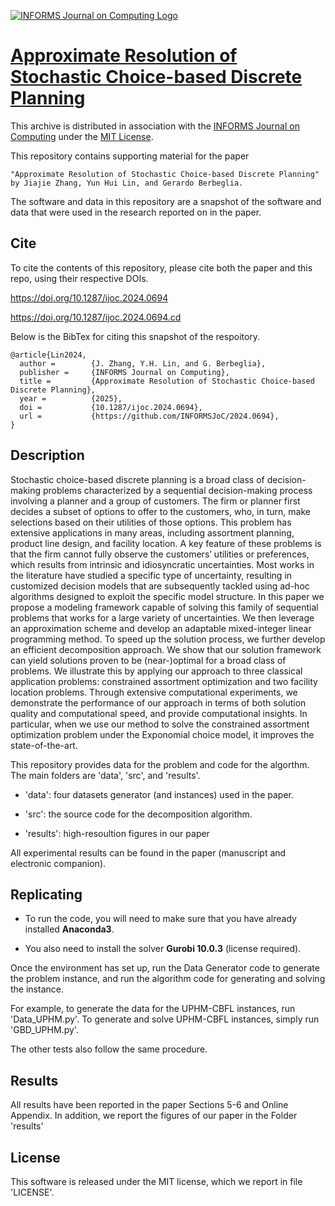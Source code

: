 [![INFORMS Journal on Computing Logo](https://INFORMSJoC.github.io/logos/INFORMS_Journal_on_Computing_Header.jpg)](https://pubsonline.informs.org/journal/ijoc)


# [Approximate Resolution of Stochastic Choice-based Discrete Planning](https://doi.org/10.1287/ijoc.2024.0694)

This archive is distributed in association with the [INFORMS Journal on Computing](https://pubsonline.informs.org/journal/ijoc) under the [MIT License](LICENSE).

This repository contains supporting material for the paper 
 
    "Approximate Resolution of Stochastic Choice-based Discrete Planning" by Jiajie Zhang, Yun Hui Lin, and Gerardo Berbeglia.

The software and data in this repository are a snapshot of the software and data that were used in the research reported on in the paper.


## Cite

To cite the contents of this repository, please cite both the paper and this repo, using their respective DOIs.

https://doi.org/10.1287/ijoc.2024.0694

https://doi.org/10.1287/ijoc.2024.0694.cd

Below is the BibTex for citing this snapshot of the respoitory.

```
@article{Lin2024,
  author =        {J. Zhang, Y.H. Lin, and G. Berbeglia},
  publisher =     {INFORMS Journal on Computing},
  title =         {Approximate Resolution of Stochastic Choice-based Discrete Planning},
  year =          {2025},
  doi =           {10.1287/ijoc.2024.0694},
  url =           {https://github.com/INFORMSJoC/2024.0694},
}
```


## Description
Stochastic choice-based discrete planning is a broad class of decision-making problems characterized by a sequential decision-making process involving a planner and a group of customers. The firm or planner first decides a subset of options to offer to the customers, who, in turn, make selections based on their utilities of those options. This problem has extensive applications in many areas, including assortment planning, product line design, and facility location. A key feature of these problems is that the firm cannot fully observe the customers’ utilities or preferences, which results from intrinsic and idiosyncratic uncertainties. Most works in the literature have studied a specific type of uncertainty, resulting in customized decision models that are subsequently tackled using ad-hoc algorithms designed to exploit the specific model structure.
In this paper we propose a modeling framework capable of solving this family of sequential problems that works for a large variety of uncertainties. We then leverage an approximation scheme and develop an adaptable mixed-integer linear programming method. To speed up the solution process, we further develop an efficient decomposition approach. We show that our solution framework can yield solutions proven to be (near-)optimal for a broad class of problems. We illustrate this by applying our approach to three classical application problems: constrained assortment optimization and two facility location problems. Through extensive computational experiments, we demonstrate the performance of our approach in terms of both solution quality and computational speed, and provide computational insights. In particular, when we use our method to solve the constrained assortment optimization problem under the Exponomial choice model, it improves the state-of-the-art.

This repository provides data for the problem and code for the algorthm. The main folders are 'data', 'src', and 'results'.

- 'data': four datasets generator (and instances) used in the paper.

- 'src': the source code for the decomposition algorithm.

- 'results': high-resoultion figures in our paper

All experimental results can be found in the paper (manuscript and electronic companion).


## Replicating

- To run the code, you will need to make sure that you have already installed **Anaconda3**.

- You also need to install the solver **Gurobi 10.0.3** (license required).

Once the environment has set up, run the Data Generator code to generate the problem instance, and run the algorithm code for generating and solving the instance. 

For example, to generate the data for the UPHM-CBFL instances, run 'Data_UPHM.py'. To generate and solve UPHM-CBFL instances, simply run 'GBD_UPHM.py'.

The other tests also follow the same procedure. 


## Results

All results have been reported in the paper Sections 5-6 and Online Appendix. In addition, we report the figures of our paper in the Folder 'results'


## License

This software is released under the MIT license, which we report in file 'LICENSE'.
